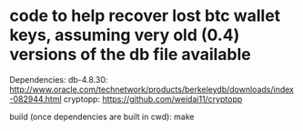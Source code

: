 # code to help recover lost btc wallet keys, assuming very old (0.4) versions of the db file available

Dependencies:
   db-4.8.30: http://www.oracle.com/technetwork/products/berkeleydb/downloads/index-082944.html
   cryptopp: https://github.com/weidai11/cryptopp

build (once dependencies are built in cwd):
   make